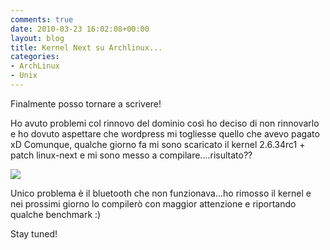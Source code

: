 ```yaml
---
comments: true
date: 2010-03-23 16:02:08+00:00
layout: blog
title: Kernel Next su Archlinux...
categories:
- ArchLinux
- Unix
---
```


Finalmente posso tornare a scrivere!

Ho avuto problemi col rinnovo del dominio così ho deciso di non rinnovarlo e ho dovuto aspettare che wordpress mi togliesse quello che avevo pagato xD
Comunque, qualche giorno fa mi sono scaricato il kernel 2.6.34rc1 + patch linux-next e mi sono messo a compilare....risultato??


[![](http://img28.imageshack.us/img28/9426/kernelnext.th.png)](http://img28.imageshack.us/i/kernelnext.png/)


Unico problema è il bluetooth che non funzionava...ho rimosso il kernel e nei prossimi giorno lo compilerò con maggior attenzione e riportando qualche benchmark :)

Stay tuned!
